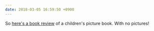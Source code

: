 ```yaml
---
date: 2018-03-05 16:59:50 +0900
---
```

So [here's a book review](http://articles.inqk.net//2018/03/05/review-tsubame-koukuu.html) of a children's picture book. With no pictures!
